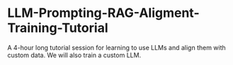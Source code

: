 # LLM-Prompting-RAG-Aligment-Training-Tutorial
A 4-hour long tutorial session for learning to use LLMs and align them with custom data. We will also train a custom LLM.

